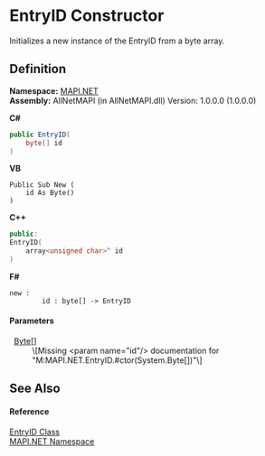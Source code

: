 # EntryID Constructor


Initializes a new instance of the EntryID from a byte array.



## Definition
**Namespace:** <a href="5bef4637-66f8-16d4-e5f4-4d0da57a1538.md">MAPI.NET</a>  
**Assembly:** AllNetMAPI (in AllNetMAPI.dll) Version: 1.0.0.0 (1.0.0.0)

**C#**
``` C#
public EntryID(
	byte[] id
)
```
**VB**
``` VB
Public Sub New ( 
	id As Byte()
)
```
**C++**
``` C++
public:
EntryID(
	array<unsigned char>^ id
)
```
**F#**
``` F#
new : 
        id : byte[] -> EntryID
```



#### Parameters
<dl><dt>  <a href="https://learn.microsoft.com/dotnet/api/system.byte" target="_blank" rel="noopener noreferrer">Byte</a>[]</dt><dd>\[Missing &lt;param name="id"/&gt; documentation for "M:MAPI.NET.EntryID.#ctor(System.Byte[])"\]</dd></dl>

## See Also


#### Reference
<a href="db2ff999-cb6d-b06d-47cc-55b8797d7482.md">EntryID Class</a>  
<a href="5bef4637-66f8-16d4-e5f4-4d0da57a1538.md">MAPI.NET Namespace</a>  
